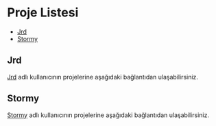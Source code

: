 # Proje Listesi

- [Jrd](https://github.com/JrdDeveloper)
- [Stormy](https://github.com/Stormysx)

## Jrd

[Jrd](https://github.com/JrdDeveloper) adlı kullanıcının projelerine aşağıdaki bağlantıdan ulaşabilirsiniz.

## Stormy

[Stormy](https://github.com/Stormysx) adlı kullanıcının projelerine aşağıdaki bağlantıdan ulaşabilirsiniz.

